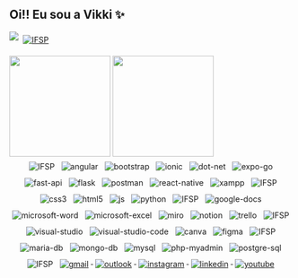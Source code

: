 ## Oi!! Eu sou a Vikki ✨

![](https://komarev.com/ghpvc/?username=vikkivins&color=blueviolet) 
<a href="https://gru.ifsp.edu.br/">
  <img src="https://img.shields.io/badge/Instituto_Federal_de_Sao_Paulo-Guarulhos-28b463?style=plastic&logo=ifsp&logoColor=white" alt="IFSP" style="vertical-align:top; margin:6px 4px">
</a>

<div>
  <img height="180em" src="https://github-readme-stats.vercel.app/api?username=vikkivins&show_icons=true&theme=tokyonight&locale=pt-br">
  <img height="180em" src="https://github-readme-stats.vercel.app/api/top-langs/?username=vikkivins&layout=compact&theme=tokyonight&locale=pt-br">
</div>

<div style="display: inline-block; margin: 0 auto; text-align: center;">
    <img src="https://img.shields.io/badge/Framework_&_Libraries-8c03fc?style=social&logo=ifsp&logoColor=white" alt="IFSP" style="vertical-align:top; margin:6px 4px">
    <img src="https://img.shields.io/badge/Angular-DD0031?style=plastic&logo=angular&logoColor=white" alt="angular" style="vertical-align:top; margin:6px 4px">
    <img src="https://img.shields.io/badge/Bootstrap-563D7C?style=plastic&logo=bootstrap&logoColor=white" alt="bootstrap" style="vertical-align:top; margin:6px 4px">  
    <img src="https://img.shields.io/badge/Ionic-3880FF?style=plastic&logo=ionic&logoColor=white" alt="ionic" style="vertical-align:top; margin:6px 4px">
    <img src="https://img.shields.io/badge/.NET-512BD4?style=plastic&logo=dotnet&logoColor=white" alt="dot-net" style="vertical-align:top; margin:6px 4px">
    <img src="https://img.shields.io/badge/Expo-1B1F23?style=plastic&logo=expo&logoColor=white" alt="expo-go" style="vertical-align:top; margin:6px 4px">
    <img src="https://img.shields.io/badge/fastapi-109989?style=plastic&logo=FASTAPI&logoColor=white" alt="fast-api" style="vertical-align:top; margin:6px 4px">
    <img src="https://img.shields.io/badge/Flask-000000?style=plastic&logo=flask&logoColor=white" alt="flask" style="vertical-align:top; margin:6px 4px">
    <img src="https://img.shields.io/badge/Postman-FF6C37?style=plastic&logo=Postman&logoColor=white" alt="postman" style="vertical-align:top; margin:6px 4px">
    <img src="https://img.shields.io/badge/React_Native-20232A?style=plastic&logo=react&logoColor=61DAFB" alt="react-native" style="vertical-align:top; margin:6px 4px">
    <img src="https://img.shields.io/badge/Xampp-F37623?style=plastic&logo=xampp&logoColor=white" alt="xampp" style="vertical-align:top; margin:6px 4px">
    <img src="https://img.shields.io/badge/Languages-8c03fc?style=social&logo=ifsp&logoColor=white" alt="IFSP" style="vertical-align:top; margin:6px 4px">
    <img src="https://img.shields.io/badge/CSS3-1572B6?style=plastic&logo=css3&logoColor=white" alt="css3" style="vertical-align:top; margin:6px 4px">
    <img src="https://img.shields.io/badge/HTML5-E34F26?style=plastic&logo=html5&logoColor=white" alt="html5" style="vertical-align:top; margin:6px 4px">
    <img src="https://img.shields.io/badge/JavaScript-323330?style=plastic&logo=javascript&logoColor=F7DF1E" alt="js" style="vertical-align:top; margin:6px 4px">
    <img src="https://img.shields.io/badge/Python-3285a8?style=plastic&logo=python&logoColor=white" alt="python" style="vertical-align:top; margin:6px 4px">
    <img src="https://img.shields.io/badge/Office-8c03fc?style=social&logo=ifsp&logoColor=white" alt="IFSP" style="vertical-align:top; margin:6px 4px">
    <img src="https://img.shields.io/badge/Google%20Docs-4285F4?style=plastic&logo=google-docs&logoColor=white" alt="google-docs" style="vertical-align:top; margin: 6px 4px">
    <img src="https://img.shields.io/badge/Microsoft_Word-2B579A?style=plastic&logo=microsoft-word&logoColor=white" alt="microsoft-word" style="vertical-align:top; margin: 6px 4px">
    <img src="https://img.shields.io/badge/Microsoft_Excel-217346?style=plastic&logo=microsoft-excel&logoColor=white" alt="microsoft-excel" style="vertical-align:top; margin: 6px 4px">
    <img src="https://img.shields.io/badge/Miro-F7C922?style=plastic&logo=Miro&logoColor=050036" alt="miro" style="vertical-align:top; margin: 6px 4px">
    <img src="https://img.shields.io/badge/Notion-000000?style=plastic&logo=notion&logoColor=white" alt="notion" style="vertical-align:top; margin: 6px 4px">
    <img src="https://img.shields.io/badge/Trello-0052CC?style=plastic&logo=trello&logoColor=white" alt="trello" style="vertical-align:top; margin: 6px 4px">
    <img src="https://img.shields.io/badge/Ferramentas-8c03fc?style=social&logo=ifsp&logoColor=white" alt="IFSP" style="vertical-align:top; margin:6px 4px">
    <img src="https://img.shields.io/badge/Visual_Studio-5C2D91?style=plastic&logo=visual%20studio&logoColor=white" alt="visual-studio" style="vertical-align:top; margin:6px 4px">
    <img src="https://img.shields.io/badge/VSCode-0078D4?style=plastic&logo=visual%20studio%20code&logoColor=white" alt="visual-studio-code" style="vertical-align:top; margin:6px 4px">
    <img src="https://img.shields.io/badge/Canva-%2300C4CC.svg?&style=plastic&logo=Canva&logoColor=white" alt="canva" style="vertical-align:top; margin:6px 4px">
    <img src="https://img.shields.io/badge/Figma-F24E1E?style=plastic&logo=figma&logoColor=white" alt="figma" style="vertical-align:top; margin:6px 4px">
    <img src="https://img.shields.io/badge/Database-8c03fc?style=social&logo=ifsp&logoColor=white" alt="IFSP" style="vertical-align:top; margin:6px 4px">
    <img src="https://img.shields.io/badge/MariaDB-003545?style=plastic&logo=mariadb&logoColor=white" alt="maria-db" style="vertical-align:top; margin:6px 4px">
    <img src="https://img.shields.io/badge/MongoDB-4EA94B?style=plastic&logo=mongodb&logoColor=white" alt="mongo-db" style="vertical-align:top; margin:6px 4px">
    <img src="https://img.shields.io/badge/MySQL-005C84?style=plastic&logo=mysql&logoColor=white" alt="mysql" style="vertical-align:top; margin:6px 4px">
    <img src="https://img.shields.io/badge/phpmyadmin-6C78AF?style=plastic&logo=phpmyadmin&logoColor=white" alt="php-myadmin" style="vertical-align:top; margin:6px 4px">
    <img src="https://img.shields.io/badge/PostgreSQL-316192?style=plastic&logo=postgresql&logoColor=white" alt="postgre-sql" style="vertical-align:top; margin:6px 4px">
    <img src="https://img.shields.io/badge/Social_&_Profissional-8c03fc?style=social&logo=ifsp&logoColor=white" alt="IFSP" style="vertical-align:top; margin:6px 4px">
    <a href="mailto:viihallvees2012@gmail.com">
      <img src="https://img.shields.io/badge/Send-Me-A-Gmail-D14836?style=plastic&logo=gmail&logoColor=white" alt="gmail" style="vertical-align:top; margin:6px 4px">
    </a>
    <a href="mailto:victoria.oliveira2016@hotmail.com">
      <img src="https://img.shields.io/badge/Send-Me-A-Outlook-0078D4?style=plastic&logo=outlook&logoColor=white" alt="outlook" style="vertical-align:top; margin:6px 4px">
    </a>
    <a href="https://www.instagram.com/v.ikkiti/">
      <img src="https://img.shields.io/badge/Instagram-E4405F?style=plastic&logo=instagram&logoColor=white" alt="instagram" style="vertical-align:top; margin:6px 4px">
    </a>
    <a href="https://www.linkedin.com/in/victoria-oliveira-ti/">
      <img src="https://img.shields.io/badge/LinkedIn-0077B5?style=plastic&logo=linkedin&logoColor=white" alt="linkedin" style="vertical-align:top; margin:6px 4px">
    </a>
    <a href="https://www.youtube.com/@vikkiti">
      <img src="https://img.shields.io/badge/YouTube-CD201F?style=plastic&logo=youtube&logoColor=white" alt="youtube" style="vertical-align:top; margin:6px 4px">
    </a>
</div>

<!--
**vikkivins/vikkivins** is a ✨ _special_ ✨ repository because its `README.md` (this file) appears on your GitHub profile.

Here are some ideas to get you started:

- 🔭 I’m currently working on ...
- 🌱 I’m currently learning ...
- 👯 I’m looking to collaborate on ...
- 🤔 I’m looking for help with ...
- 💬 Ask me about ...
- 📫 How to reach me: ...
- 😄 Pronouns: ...
- ⚡ Fun fact: ...
-->
